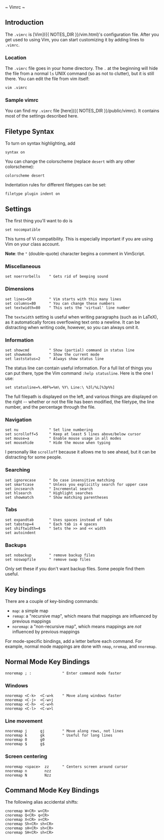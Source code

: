 ~ Vimrc ~

Introduction
------------

The `.vimrc` is [Vim]({{ NOTES_DIR }}/vim.html)'s configuration file.
After you get used to using Vim, you can start customizing it by
adding lines to `.vimrc`.

### Location

The `.vimrc` file goes in your home directory. The `.` at the
beginning will hide the file from a normal `ls` UNIX command (so as
not to clutter), but it is still there. You can edit the file from vim
itself:

    vim .vimrc

### Sample vimrc

You can find my `.vimrc` file [here]({{ NOTES_DIR }}/public/vimrc).
It contains most of the settings described here.

Filetype Syntax
---------------

To turn on syntax highlighting, add

    syntax on

You can change the colorscheme (replace `desert` with any other
colorscheme):

    colorscheme desert

Indentation rules for different filetypes can be set:

    filetype plugin indent on

Settings
--------

The first thing you'll want to do is

    set nocompatible

This turns of Vi compatibility. This is especially important if you
are using Vim on your class account.

**Note**: the `"` (double-quote) character begins a comment in
VimScript.

### Miscellaneous

    set noerrorbells    " Gets rid of beeping sound

### Dimensions

    set lines=50        " Vim starts with this many lines
    set columns=80      " You can change these numbers
    set textwidth=80    " This sets the 'virtual' line number

The `textwidth` setting is useful when writing paragraphs (such as in
LaTeX), as it automatically forces overflowing text onto a newline. It
can be distracting when writing code, however, so you can always omit
it.

### Information

    set showcmd         " Show (partial) command in status line
    set showmode        " Show the current mode
    set laststatus=2    " Always show status line

The status line can contain useful information. For a full list of
things you can put there, type the Vim command `:help statusline`.
Here is the one I use:

    set statusline=%.40F%=%m\ %Y\ Line:\ %3l/%L[%3p%%]

The full filepath is displayed on the left, and various things are
displayed on the right -- whether or not the file has been modified,
the filetype, the line number, and the percentage through the file.

### Navigation

    set nu              " Set line numbering
    set scrolloff=5     " Keep at least 5 lines above/below cursor
    set mouse=a         " Enable mouse usage in all modes
    set mousehide       " Hide the mouse when typing

I personally like `scrolloff` because it allows me to see ahead, but
it can be distracting for some people.

### Searching

    set ignorecase      " Do case insensitive matching
    set smartcase       " Unless you explicitly search for upper case
    set incsearch       " Incremental search
    set hlsearch        " Highlight searches
    set showmatch       " Show matching parentheses

### Tabs

    set expandtab       " Uses spaces instead of tabs
    set tabstop=4       " Each tab is 4 spaces
    set shiftwidth=4    " Sets the >> and << width
    set autoindent

### Backups

    set nobackup        " remove backup files
    set noswapfile      " remove swap files

Only set these if you don't want backup files. Some people find them
useful.

Key bindings
------------

There are a couple of key-binding commands:

* `map`: a simple map
* `remap`: a "recursive map", which means that mappings are influenced
  by previous mappings
* `noremap`: a "non-recursive map", which means mappings are *not*
  influenced by previous mappings

For mode-specific bindings, add a letter before each command. For
example, normal mode mappings are done with `nmap`, `nremap`, and
`nnoremap`.

Normal Mode Key Bindings
------------------------

    nnoremap ; :              " Enter command mode faster

### Windows

    nnoremap <C-k>  <C-w>k    " Move along windows faster
    nnoremap <C-j>  <C-w>j
    nnoremap <C-h>  <C-w>h
    nnoremap <C-l>  <C-w>l

### Line movement

    nnoremap j      gj        " Move along rows, not lines
    nnoremap k      gk        " Useful for long lines
    nnoremap 0      g0
    nnoremap $      g$

### Screen centering

    nnoremap <space>  zz      " Centers screen around cursor
    nnoremap n        nzz
    nnoremap N        Nzz

Command Mode Key Bindings
-------------------------

The following alias accidental shifts:

    cnoremap W<CR> w<CR>
    cnoremap Q<CR> q<CR>
    cnoremap X<CR> x<CR>
    cnoremap Sh<CR> sh<CR>
    cnoremap sH<CR> sh<CR>
    cnoremap SH<CR> sh<CR>

